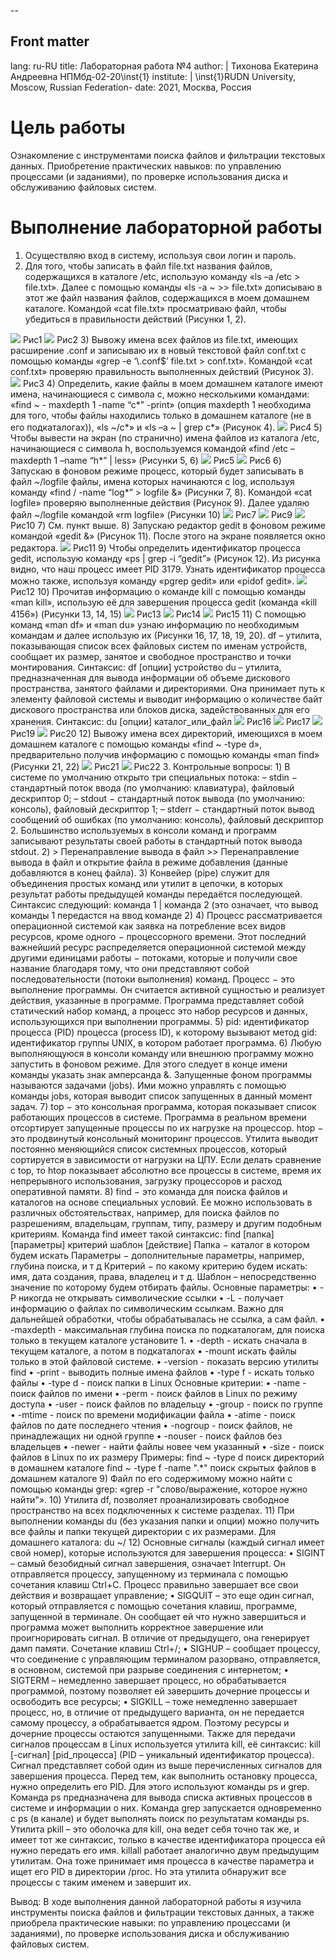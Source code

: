 --
## Front matter
lang: ru-RU
title: Лабораторная работа №4
author: |
	Тихонова Екатерина Андреевна НПМбд-02-20\inst{1}
institute: |
	\inst{1}RUDN University, Moscow, Russian Federation-
date: 2021, Москва, Россия

# Цель работы

Ознакомление с инструментами поиска файлов и фильтрации текстовых данных. Приобретение практических навыков: по управлению процессами (и заданиями), по проверке использования диска и обслуживанию файловых систем.

# Выполнение лабораторной работы

1) Осуществляю вход в систему, используя свои логин и пароль. 
2) Для того, чтобы записать в файл file.txt названия файлов, содержащихся в каталоге /etc, использую команду «ls –a /etc > file.txt». Далее с помощью команды «ls -a ~ >> file.txt» дописываю в этот же файл названия файлов, содержащихся в моем домашнем каталоге. Командой «cat file.txt» просматриваю файл, чтобы убедиться в правильности действий (Рисунки 1, 2).
 <img src = "C:\Users\dkrasilov\Pictures\лаб7\1.jpeg" >
Рис1
  <img src = "C:\Users\dkrasilov\Pictures\лаб7\2.jpeg" >
Рис2
3) Вывожу имена всех файлов из file.txt, имеющих расширение .conf и записываю их в новый текстовой файл conf.txt с помощью команды «grep -e ‘\.conf$’ file.txt > conf.txt». Командой «cat conf.txt» проверяю правильность выполненных действий (Рисунок 3).
  <img src = "C:\Users\dkrasilov\Pictures\лаб7\3.jpeg" >
Рис3
4) Определить, какие файлы в моем домашнем каталоге имеют имена, начинающиеся с символа c, можно несколькими командами: «find ~ - maxdepth 1 -name “c*” -print» (опция maxdepth 1 необходима для того, чтобы файлы находились только в домашнем каталоге (не в его подкаталогах)), «ls ~/c*» и «ls –a ~ | grep c*» (Рисунок 4).
  <img src = "C:\Users\dkrasilov\Pictures\лаб7\4.jpeg" >
Рис4
5) Чтобы вывести на экран (по странично) имена файлов из каталога /etc, начинающиеся с символа h, воспользуемся командой «find /etc – maxdepth 1 –name “h*” | less» (Рисунки 5, 6)
  <img src = "C:\Users\dkrasilov\Pictures\лаб7\5.jpeg" >
Рис5
  <img src = "C:\Users\dkrasilov\Pictures\лаб7\6.jpeg" >
Рис6
6) Запускаю в фоновом режиме процесс, который будет записывать в файл ~/logfile файлы, имена которых начинаются с log, используя команду «find / -name “log*” > logfile &» (Рисунки 7, 8). Командой «cat logfile» проверяю выполненные действия (Рисунок 9). Далее удаляю файл ~/logfile командой «rm logfile» (Рисунки 10)
  <img src = "C:\Users\dkrasilov\Pictures\лаб7\7.jpeg" >
Рис7
  <img src = "C:\Users\dkrasilov\Pictures\лаб7\9.jpeg" >
Рис9
  <img src = "C:\Users\dkrasilov\Pictures\лаб7\10.jpeg" >
Рис10
7) См. пункт выше. 
8) Запускаю редактор gedit в фоновом режиме командой «gedit &» (Рисунок 11). После этого на экране появляется окно редактора.
 
  <img src = "C:\Users\dkrasilov\Pictures\лаб7\11.jpeg" >
Рис11
9) Чтобы определить идентификатор процесса gedit, использую команду «ps | grep -i “gedit”» (Рисунок 12). Из рисунка видно, что наш процесс имеет PID 3179. Узнать идентификатор процесса можно также, используя команду «pgrep gedit» или «pidof gedit».
  <img src = "C:\Users\dkrasilov\Pictures\лаб7\12.jpeg" >
Рис12
10) Прочитав информацию о команде kill с помощью команды «man kill», использую её для завершения процесса gedit (команда «kill 4156») (Рисунки 13, 14, 15)
  <img src = "C:\Users\dkrasilov\Pictures\лаб7\13.jpeg" >
Рис13
  <img src = "C:\Users\dkrasilov\Pictures\лаб7\14.jpeg" >
Рис14
  <img src = "C:\Users\dkrasilov\Pictures\лаб7\15.jpeg" >
Рис15
11) C помощью команд «man df» и «man du» узнаю информацию по необходимым командам и далее использую их (Рисунки 16, 17, 18, 19, 20). df – утилита, показывающая список всех файловых систем по именам устройств, сообщает их размер, занятое и свободное пространство и точки монтирования. Синтаксис: df [опции] устройство du – утилита, предназначенная для вывода информации об объеме дискового пространства, занятого файлами и директориями. Она принимает путь к элементу файловой системы и выводит информацию о количестве байт дискового пространства или блоков диска, задействованных для его хранения. Синтаксис: du [опции] каталог_или_файл
  <img src = "C:\Users\dkrasilov\Pictures\лаб7\16.jpeg" >
Рис16
  <img src = "C:\Users\dkrasilov\Pictures\лаб7\17.jpeg" >
Рис17
  <img src = "C:\Users\dkrasilov\Pictures\лаб7\19.jpeg" >
Рис19
  <img src = "C:\Users\dkrasilov\Pictures\лаб7\20.jpeg" >
Рис20
12) Вывожу имена всех директорий, имеющихся в моем домашнем каталоге с помощью команды «find ~ -type d», предварительно получив информацию с помощью команды «man find» (Рисунки 21, 22) 
  <img src = "C:\Users\dkrasilov\Pictures\лаб7\21.jpeg" >
Рис21
  <img src = "C:\Users\dkrasilov\Pictures\лаб7\22.jpeg" >
Рис22
3. Контрольные вопросы: 
1) В системе по умолчанию открыто три специальных потока: – stdin − стандартный поток ввода (по умолчанию: клавиатура), файловый дескриптор 0; – stdout − стандартный поток вывода (по умолчанию: консоль), файловый дескриптор 1; – stderr − стандартный поток вывод сообщений об ошибках (по умолчанию: консоль), файловый дескриптор 2. Большинство используемых в консоли команд и программ записывают результаты своей работы в стандартный поток вывода stdout. 
2) > Перенаправление вывода в файл >> Перенаправление вывода в файл и открытие файла в режиме добавления (данные добавляются в конец файла). 
3) Конвейер (pipe) служит для объединения простых команд или утилит в цепочки, в которых результат работы предыдущей команды передаётся последующей. Синтаксис следующий: команда 1 | команда 2 (это означает, что вывод команды 1 передастся на ввод команде 2) 
4) Процесс рассматривается операционной системой как заявка на потребление всех видов ресурсов, кроме одного − процессорного времени. Этот последний важнейший ресурс распределяется операционной системой между другими единицами работы − потоками, которые и получили свое название благодаря тому, что они представляют собой последовательности (потоки выполнения) команд. Процесс − это выполнение программы. Он считается активной сущностью и реализует действия, указанные в программе. Программа представляет собой статический набор команд, а процесс это набор ресурсов и данных, использующихся при выполнении программы. 
5) pid: идентификатор процесса (PID) процесса (process ID), к которому вызывают метод gid: идентификатор группы UNIX, в котором работает программа. 
6) Любую выполняющуюся в консоли команду или внешнюю программу можно запустить в фоновом режиме. Для этого следует в конце имени команды указать знак амперсанда &. Запущенные фоном программы называются задачами (jobs). Ими можно управлять с помощью команды jobs, которая выводит список запущенных в данный момент задач. 
7) top − это консольная программа, которая показывает список работающих процессов в системе. Программа в реальном времени отсортирует запущенные процессы по их нагрузке на процессор. htop − это продвинутый консольный мониторинг процессов. Утилита выводит постоянно меняющийся список системных процессов, который сортируется в зависимости от нагрузки на ЦПУ. Если делать сравнение с top, то htop показывает абсолютно все процессы в системе, время их непрерывного использования, загрузку процессоров и расход оперативной памяти. 
8) find − это команда для поиска файлов и каталогов на основе специальных условий. Ее можно использовать в различных обстоятельствах, например, для поиска файлов по разрешениям, владельцам, группам, типу, размеру и другим подобным критериям. Команда find имеет такой синтаксис: find [папка] [параметры] критерий шаблон [действие] Папка − каталог в котором будем искать Параметры − дополнительные параметры, например, глубина поиска, и т д Критерий − по какому критерию будем искать: имя, дата создания, права, владелец и т д. Шаблон – непосредственно значение по которому будем отбирать файлы. Основные параметры: • -P никогда не открывать символические ссылки • -L - получает информацию о файлах по символическим ссылкам. Важно для дальнейшей обработки, чтобы обрабатывалась не ссылка, а сам файл. • -maxdepth - максимальная глубина поиска по подкаталогам, для поиска только в текущем каталоге установите 1. • -depth - искать сначала в текущем каталоге, а потом в подкаталогах • -mount искать файлы только в этой файловой системе. • -version - показать версию утилиты find • -print - выводить полные имена файлов • -type f - искать только файлы • -type d - поиск папки в Linux Основные критерии: • -name - поиск файлов по имени • -perm - поиск файлов в Linux по режиму доступа • -user - поиск файлов по владельцу • -group - поиск по группе • -mtime - поиск по времени модификации файла • -atime - поиск файлов по дате последнего чтения • -nogroup - поиск файлов, не принадлежащих ни одной группе • -nouser - поиск файлов без владельцев • -newer - найти файлы новее чем указанный • -size - поиск файлов в Linux по их размеру Примеры: find ~ -type d поиск директорий в домашнем каталоге find ~ -type f -name ".*" поиск скрытых файлов в домашнем каталоге 9) Файл по его содержимому можно найти с помощью команды grep: «grep -r "слово/выражение, которое нужно найти"». 
10) Утилита df, позволяет проанализировать свободное пространство на всех подключенных к системе разделах. 
11) При выполнении команды du (без указания папки и опции) можно получить все файлы и папки текущей директории с их размерами. Для домашнего каталога: du ~/ 
12) Основные сигналы (каждый сигнал имеет свой номер), которые используются для завершения процесса: • SIGINT – самый безобидный сигнал завершения, означает Interrupt. Он отправляется процессу, запущенному из терминала с помощью сочетания клавиш Ctrl+C. Процесс правильно завершает все свои действия и возвращает управление; • SIGQUIT – это еще один сигнал, который отправляется с помощью сочетания клавиш, программе, запущенной в терминале. Он сообщает ей что нужно завершиться и программа может выполнить корректное завершение или проигнорировать сигнал. В отличие от предыдущего, она генерирует дамп памяти. Сочетание клавиш Ctrl+/; • SIGHUP – сообщает процессу, что соединение с управляющим терминалом разорвано, отправляется, в основном, системой при разрыве соединения с интернетом; • SIGTERM – немедленно завершает процесс, но обрабатывается программой, поэтому позволяет ей завершить дочерние процессы и освободить все ресурсы; • SIGKILL – тоже немедленно завершает процесс, но, в отличие от предыдущего варианта, он не передается самому процессу, а обрабатывается ядром. Поэтому ресурсы и дочерние процессы остаются запущенными. Также для передачи сигналов процессам в Linux используется утилита kill, её синтаксис: kill [-сигнал] [pid_процесса] (PID – уникальный идентификатор процесса). Сигнал представляет собой один из выше перечисленных сигналов для завершения процесса. Перед тем, как выполнить остановку процесса, нужно определить его PID. Для этого используют команды ps и grep. Команда ps предназначена для вывода списка активных процессов в системе и информации о них. Команда grep запускается одновременно с ps (в канале) и будет выполнять поиск по результатам команды ps. Утилита pkill – это оболочка для kill, она ведет себя точно так же, и имеет тот же синтаксис, только в качестве идентификатора процесса ей нужно передать его имя. killall работает аналогично двум предыдущим утилитам. Она тоже принимает имя процесса в качестве параметра и ищет его PID в директории /proc. Но эта утилита обнаружит все процессы с таким именем и завершит их. 

 Вывод: 
В ходе выполнения данной лабораторной работы я изучила инструменты поиска файлов и фильтрации текстовых данных, а также приобрела практические навыки: по управлению процессами (и заданиями), по проверке использования диска и обслуживанию файловых систем.
